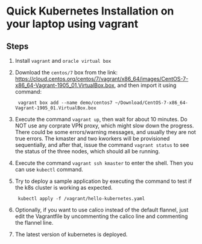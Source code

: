 # Quick Kubernetes Installation on your laptop using vagrant

## Steps

1. Install `vagrant` and `oracle virtual box`

2. Download the `centos/7` box from the link: https://cloud.centos.org/centos/7/vagrant/x86_64/images/CentOS-7-x86_64-Vagrant-1905_01.VirtualBox.box, and then import it using command: 
        
        vagrant box add --name demo/centos7 ~/Download/CentOS-7-x86_64-Vagrant-1905_01.VirtualBox.box

3. Execute the command `vagrant up`, then wait for about 10 minutes.  Do NOT use any corprate VPN proxy, which might slow down the progress.  There could be some errors/warning messages, and usually they are not true errors.  The kmaster and two kworkers will be provisioned sequentially, and after that, issue the command `vagrant status` to see the status of the three nodes, which should all be running. 

4. Execute the command `vagrant ssh kmaster` to enter the shell.  Then you can use `kubectl` command. 

5. Try to deploy a sample application by executing the command to test if the k8s cluster is working as expected. 

        kubectl apply -f /vagrant/hello-kubernetes.yaml

6. Optionally, if you want to use calico instead of the default flannel, just edit the Vagrantfile by uncommenting the calico line and commenting the flannel line. 

7. The latest version of kubernetes is deployed.
    
